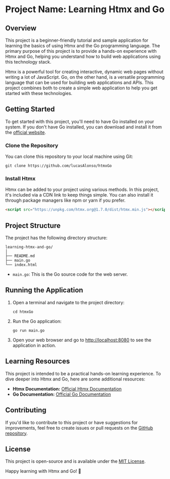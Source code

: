 # Project Name: Learning Htmx and Go

## Overview

This project is a beginner-friendly tutorial and sample application for learning the basics of using Htmx and the Go programming language. The primary purpose of this project is to provide a hands-on experience with Htmx and Go, helping you understand how to build web applications using this technology stack.

Htmx is a powerful tool for creating interactive, dynamic web pages without writing a lot of JavaScript. Go, on the other hand, is a versatile programming language that can be used for building web applications and APIs. This project combines both to create a simple web application to help you get started with these technologies.

## Getting Started

To get started with this project, you'll need to have Go installed on your system. If you don't have Go installed, you can download and install it from the [official website](https://golang.org/dl/).

### Clone the Repository

You can clone this repository to your local machine using Git:

```
git clone https://github.com/lucasAlonso/htmxGo
```

### Install Htmx

Htmx can be added to your project using various methods. In this project, it's included via a CDN link to keep things simple. You can also install it through package managers like npm or yarn if you prefer.

```html
<script src="https://unpkg.com/htmx.org@1.7.0/dist/htmx.min.js"></script>
```

## Project Structure

The project has the following directory structure:

```
learning-htmx-and-go/
│
├── README.md
├── main.go
└── index.html
```

- `main.go`: This is the Go source code for the web server.

## Running the Application

1. Open a terminal and navigate to the project directory:

   ```
   cd htmxGo
   ```

2. Run the Go application:

   ```
   go run main.go
   ```

3. Open your web browser and go to [http://localhost:8080](http://localhost:8080) to see the application in action.

## Learning Resources

This project is intended to be a practical hands-on learning experience. To dive deeper into Htmx and Go, here are some additional resources:

- **Htmx Documentation:** [Official Htmx Documentation](https://htmx.org/docs/)
- **Go Documentation:** [Official Go Documentation](https://golang.org/doc/)

## Contributing

If you'd like to contribute to this project or have suggestions for improvements, feel free to create issues or pull requests on the [GitHub repository](https://github.com/your-username/learning-htmx-and-go).

## License

This project is open-source and is available under the [MIT License](LICENSE).

Happy learning with Htmx and Go! 🚀
